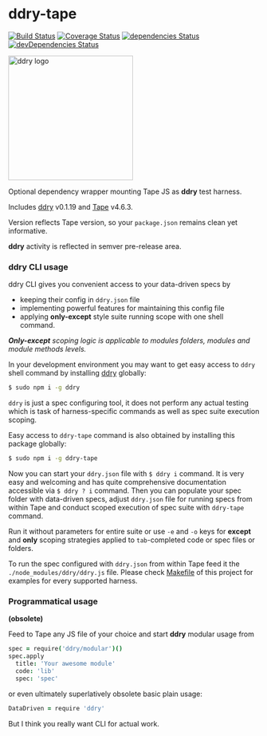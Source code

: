 # ddry-tape

[![Build Status](https://travis-ci.org/ddry/ddry-tape.svg?branch=master)](https://travis-ci.org/ddry/ddry-tape) [![Coverage Status](https://coveralls.io/repos/github/ddry/ddry-tape/badge.svg?branch=master)](https://coveralls.io/github/ddry/ddry-tape?branch=master) [![dependencies Status](https://david-dm.org/ddry/ddry-tape/status.svg)](https://david-dm.org/ddry/ddry-tape) [![devDependencies Status](https://david-dm.org/ddry/ddry-tape/dev-status.svg)](https://david-dm.org/ddry/ddry-tape?type=dev)

<img src="https://cloud.githubusercontent.com/assets/5163953/22628172/6b91f120-ebe0-11e6-8456-0f5b2dc3a553.png" alt="ddry logo" width="250">

Optional dependency wrapper mounting Tape JS as **ddry** test harness.

Includes [ddry](https://www.npmjs.com/package/ddry) v0.1.19 and [Tape](https://www.npmjs.com/package/tape) v4.6.3.

Version reflects Tape version, so your `package.json` remains clean yet informative.

**ddry** activity is reflected in semver pre-release area.

### ddry CLI usage

ddry CLI gives you convenient access to your data-driven specs by
- keeping their config in `ddry.json` file
- implementing powerful features for maintaining this config file
- applying **only-except** style suite running scope with one shell command. 

_**Only-except** scoping logic is applicable to modules folders, modules and module methods levels._

In your development environment you may want to get easy access to `ddry` shell command by installing [ddry](https://www.npmjs.com/package/ddry) globally:

```sh
$ sudo npm i -g ddry
```

`ddry` is just a spec configuring tool, it does not perform any actual testing which is task of harness-specific commands as well as spec suite execution scoping.

Easy access to `ddry-tape` command is also obtained by installing this package globally:

```sh
$ sudo npm i -g ddry-tape
```

Now you can start your `ddry.json` file with `$ ddry i` command. It is very easy and welcoming and has quite comprehensive documentation accessible via `$ ddry ? i` command. Then you can populate your spec folder with data-driven specs, adjust `ddry.json` file for running specs from within Tape and conduct scoped execution of spec suite with `ddry-tape` command.

Run it without parameters for entire suite or use `-e` and `-o` keys for **except** and **only** scoping strategies applied to `tab`-completed code or spec files or folders.

To run the spec configured with `ddry.json` from within Tape feed it the `./node_modules/ddry/ddry.js` file. Please check [Makefile](https://github.com/ddry/ddry-tape/blob/master/Makefile) of this project for examples for every supported harness.

### Programmatical usage
**(obsolete)**

Feed to Tape any JS file of your choice and start **ddry** modular usage from

```coffee
spec = require('ddry/modular')()
spec.apply
  title: 'Your awesome module'
  code: 'lib'
  spec: 'spec'
```

or even ultimately superlatively obsolete basic plain usage:
```coffee
DataDriven = require 'ddry'
```

But I think you really want CLI for actual work.
